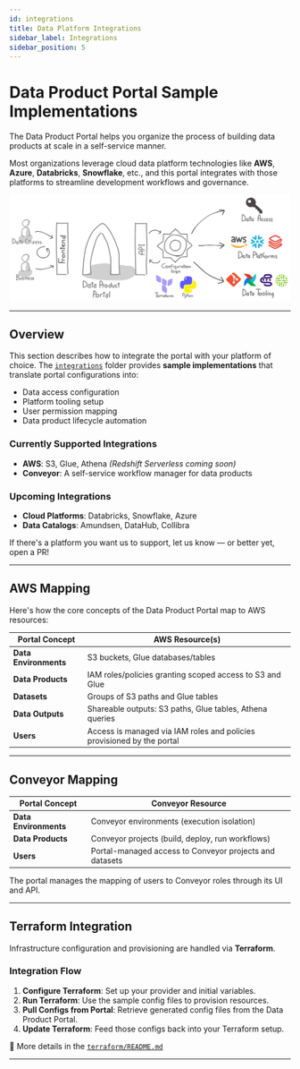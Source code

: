```yaml
---
id: integrations
title: Data Platform Integrations
sidebar_label: Integrations
sidebar_position: 5
---
```


# Data Product Portal Sample Implementations

The Data Product Portal helps you organize the process of building data products at scale in a self-service manner.

Most organizations leverage cloud data platform technologies like **AWS**, **Azure**, **Databricks**, **Snowflake**, etc., and this portal integrates with those platforms to streamline development workflows and governance.

![A high-level representation of how to integrate the Data Product Portal](./img/img.png)

---

## Overview

This section describes how to integrate the portal with your platform of choice. The [`integrations`](./integrations) folder provides **sample implementations** that translate portal configurations into:

- Data access configuration
- Platform tooling setup
- User permission mapping
- Data product lifecycle automation

### Currently Supported Integrations

- **AWS**: S3, Glue, Athena *(Redshift Serverless coming soon)*
- **Conveyor**: A self-service workflow manager for data products

### Upcoming Integrations

- **Cloud Platforms**: Databricks, Snowflake, Azure
- **Data Catalogs**: Amundsen, DataHub, Collibra

If there's a platform you want us to support, let us know — or better yet, open a PR!

---

## AWS Mapping

Here's how the core concepts of the Data Product Portal map to AWS resources:

| Portal Concept     | AWS Resource(s) |
|--------------------|-----------------|
| **Data Environments** | S3 buckets, Glue databases/tables |
| **Data Products**      | IAM roles/policies granting scoped access to S3 and Glue |
| **Datasets**           | Groups of S3 paths and Glue tables |
| **Data Outputs**       | Shareable outputs: S3 paths, Glue tables, Athena queries |
| **Users**              | Access is managed via IAM roles and policies provisioned by the portal |

---

## Conveyor Mapping

| Portal Concept     | Conveyor Resource |
|--------------------|-------------------|
| **Data Environments** | Conveyor environments (execution isolation) |
| **Data Products**      | Conveyor projects (build, deploy, run workflows) |
| **Users**              | Portal-managed access to Conveyor projects and datasets |

The portal manages the mapping of users to Conveyor roles through its UI and API.

---

## Terraform Integration

Infrastructure configuration and provisioning are handled via **Terraform**.

### Integration Flow

1. **Configure Terraform**: Set up your provider and initial variables.
2. **Run Terraform**: Use the sample config files to provision resources.
3. **Pull Configs from Portal**: Retrieve generated config files from the Data Product Portal.
4. **Update Terraform**: Feed those configs back into your Terraform setup.

📄 More details in the [`terraform/README.md`](https://www.github.com/conveyordata/data-product-portal/tree/main/integrations/terraform/README.md)

---
